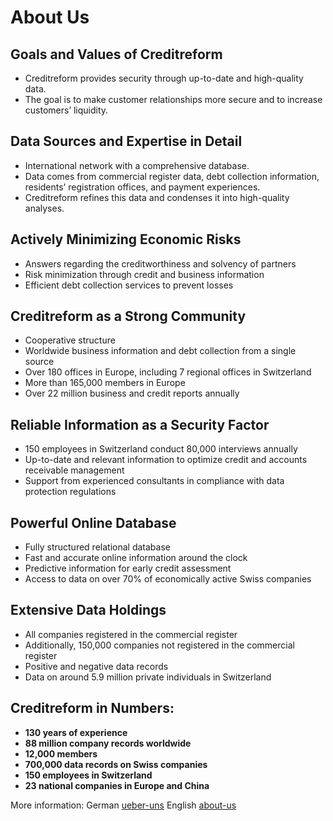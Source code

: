 # About Us

## Goals and Values of Creditreform

- Creditreform provides security through up-to-date and high-quality data.
- The goal is to make customer relationships more secure and to increase customers’ liquidity.

## Data Sources and Expertise in Detail

- International network with a comprehensive database.
- Data comes from commercial register data, debt collection information, residents’ registration offices, and payment experiences.
- Creditreform refines this data and condenses it into high-quality analyses.

## Actively Minimizing Economic Risks

- Answers regarding the creditworthiness and solvency of partners
- Risk minimization through credit and business information
- Efficient debt collection services to prevent losses

## Creditreform as a Strong Community

- Cooperative structure
- Worldwide business information and debt collection from a single source
- Over 180 offices in Europe, including 7 regional offices in Switzerland
- More than 165,000 members in Europe
- Over 22 million business and credit reports annually

## Reliable Information as a Security Factor

- 150 employees in Switzerland conduct 80,000 interviews annually
- Up-to-date and relevant information to optimize credit and accounts receivable management
- Support from experienced consultants in compliance with data protection regulations

## Powerful Online Database

- Fully structured relational database
- Fast and accurate online information around the clock
- Predictive information for early credit assessment
- Access to data on over 70% of economically active Swiss companies

## Extensive Data Holdings

- All companies registered in the commercial register
- Additionally, 150,000 companies not registered in the commercial register
- Positive and negative data records
- Data on around 5.9 million private individuals in Switzerland

## Creditreform in Numbers:

- **130 years of experience**
- **88 million company records worldwide**
- **12,000 members**
- **700,000 data records on Swiss companies**
- **150 employees in Switzerland**
- **23 national companies in Europe and China**

More information:
German [ueber-uns](https://www.creditreform.ch/creditreform/ueber-uns)
English [about-us](https://www.creditreform.ch/en/creditreform/about-us)